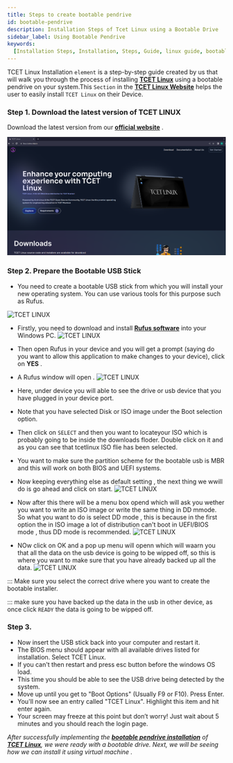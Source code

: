 ```yaml
---
title: Steps to create bootable pendrive
id: bootable-pendrive
description: Installation Steps of Tcet Linux using a Bootable Drive
sidebar_label: Using Bootable Pendrive
keywords:
  [Installation Steps, Installation, Steps, Guide, linux guide, bootable drive]
---
```


TCET Linux Installation `element` is a step-by-step guide created by us that will walk you through the process of installing [**TCET Linux**](https://github.com/tcet-opensource/tcet-linux/releases/download/v0.5-beta/checksum) using a bootable pendrive on your system.This `Section` in the [**TCET Linux Website**](https://linux.tcetmumbai.in/) helps the user to easily install `TCET Linux` on their Device.

### Step 1. Download the latest version of TCET LINUX

Download the latest version from our [**official website**](https://linux.tcetmumbai.in/#download) .

![TCET LINUX](../assets/tldown.png)

### Step 2. Prepare the Bootable USB Stick

- You need to create a bootable USB stick from which you will install your new operating system. You can use various tools for this purpose such as Rufus.

![TCET LINUX](../assets/rufus.png)

- Firstly, you need to download and install [**Rufus software**](https://rufus.ie/) into your Windows PC.
![TCET LINUX](../assets/rufusdown.png)

- Then open Rufus in your device and you will get a prompt (saying do you want to allow this application to make changes to your device), click on **YES** .
- A Rufus window will open .
![TCET LINUX](../assets/rufusprom.png)

- Here, under device you will able to see the drive or usb device that you have plugged in your device port.
- Note that you have selected Disk or ISO image under the Boot selection option.
- Then click on `SELECT` and then you want to locateyour ISO which is probably going to be inside the downloads floder. Double click on it and as you can see that tcetlinux ISO flie has been selected.
- You want to make sure the partition scheme for the bootable usb is MBR and this will work on both BIOS and UEFI systems.
- Now keeping everything else as default setting , the next thing we wwill do is go ahead and click on start.
![TCET LINUX](../assets/rufuspromfinal.png)

- Now after this there will be a menu box opend which will ask you wether you want to write an ISO image or write the same thing in DD mmode. So what you want to do is select DD mode , this is because in the first option the in ISO image a lot of distribution can't boot in UEFI/BIOS mode , thus DD mode is recommended.
![TCET LINUX](../assets/isofinal.png)

- NOw click on OK and a pop up menu will openn which will waarn you that all the data on the usb device is going to be wipped off, so this is where you want to make sure that you have already backed up all the data.
![TCET LINUX](../assets/rufusdone.png)

:::
Make sure you select the correct drive where you want to create the bootable installer.

:::
make sure you have backed up the data in the usb in other device, as once click `READY` the data is going to be wipped off.

### Step 3.

- Now insert the USB stick back into your computer and restart it.
- The BIOS menu should appear with all available drives listed for installation. Select TCET Linux.
- If you can't then restart and press esc button before the windows OS load.
- This time you should be able to see the USB drive being detected by the system.
- Move up until you get to "Boot Options" (Usually F9 or F10). Press Enter.
- You'll now see an entry called "TCET Linux". Highlight this item and hit enter again.
- Your screen may freeze at this point but don’t worry! Just wait about 5 minutes and you should reach the login page.

_After successfully implementing the **[bootable pendrive installation](bootable-pendrive)** of **[TCET Linux](https://linux.tcetmumbai.in/)**, we were ready with a bootable drive. Next, we will be seeing how we can install it using virtual machine ._
